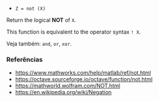 * `Z = not (X)`

Return the logical **NOT** of `X`.

This function is equivalent to the operator syntax `! X`.

Veja também: `and`, `or`, `xor`.

### Referências

* https://www.mathworks.com/help/matlab/ref/not.html
* https://octave.sourceforge.io/octave/function/not.html
* https://mathworld.wolfram.com/NOT.html
* https://en.wikipedia.org/wiki/Negation
